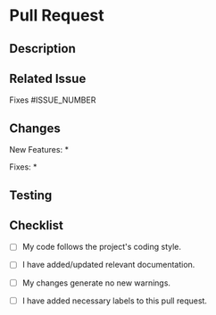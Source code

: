 # Pull Request

## Description

<!-- Briefly describe the changes introduced by this pull request. -->

## Related Issue

<!-- If this pull request is related to any GitHub issue, provide the issue number and a brief description. -->

Fixes #ISSUE_NUMBER

## Changes

<!-- Enumerate the key changes made in this pull request. -->

New Features:
*

Fixes:
*

## Testing

<!-- Describe the steps to test the changes made in this pull request. -->


## Checklist

<!-- Mark the items with an "x" once they are completed. -->

- [ ] My code follows the project's coding style.
- [ ] I have added/updated relevant documentation.
- [ ] My changes generate no new warnings.
- [ ] I have added necessary labels to this pull request.


